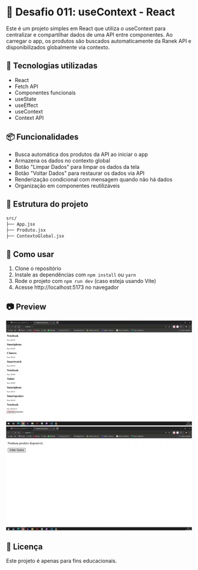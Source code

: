 # 🧩 Desafio 011: useContext - React

Este é um projeto simples em React que utiliza o useContext para centralizar e compartilhar dados de uma API entre componentes. Ao carregar o app, os produtos são buscados automaticamente da Ranek API e disponibilizados globalmente via contexto.

## 🔧 Tecnologias utilizadas

- React
- Fetch API
- Componentes funcionais
- useState
- useEffect
- useContext
- Context API

## 📦 Funcionalidades

- Busca automática dos produtos da API ao iniciar o app
- Armazena os dados no contexto global
- Botão "Limpar Dados" para limpar os dados da tela
- Botão "Voltar Dados" para restaurar os dados via API
- Renderização condicional com mensagem quando não há dados
- Organização em componentes reutilizáveis

## 📁 Estrutura do projeto
```
src/
├── App.jsx
├── Produto.jsx
├── ContextoGlobal.jsx
```

## 🚀 Como usar

1. Clone o repositório
2. Instale as dependências com `npm install` ou `yarn`
3. Rode o projeto com `npm run dev` (caso esteja usando Vite)
4. Acesse http://localhost:5173 no navegador

## 📷 Preview

![Preview 1](public/limpardados.png)
![Preview 2](public/voltardados.png)

## 📝 Licença

Este projeto é apenas para fins educacionais.

